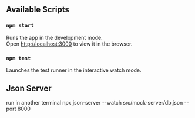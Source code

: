 ## Available Scripts

### `npm start`

Runs the app in the development mode.\
Open [http://localhost:3000](http://localhost:3000) to view it in the browser.

### `npm test`

Launches the test runner in the interactive watch mode.

## Json Server
run in another terminal
npx json-server --watch src/mock-server/db.json --port 8000
